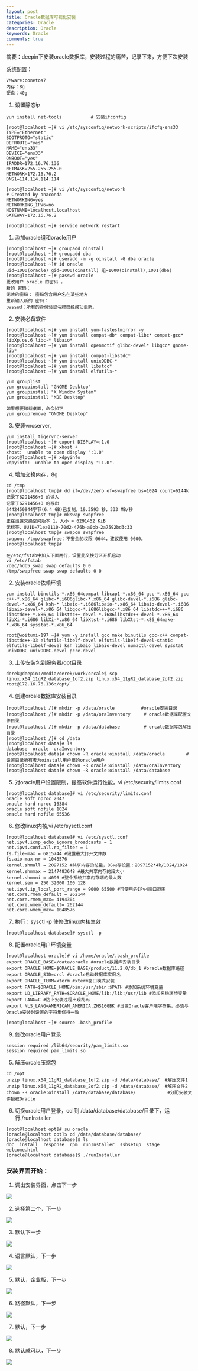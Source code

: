 ```yaml
---
layout: post
title: Oracle数据库可视化安装
categories: Oracle
description: Oracle
keywords: Oracle
comments: true
---
```


摘要：deepin下安装oracle数据库，安装过程的痛苦，记录下来，方便下次安装


系统配置：

    VMware:conetos7
    内存：8g
    硬盘：40g


1. 设置静态ip

```angularjs
yun install net-tools           # 安装ifconfig

[root@localhost ~]# vi /etc/sysconfig/network-scripts/ifcfg-ens33
TYPE="Ethernet"
BOOTPROTO="static"
DEFROUTE="yes"
NAME="ens33"
DEVICE="ens33"
ONBOOT="yes"
IPADDR=172.16.76.136
NETMASK=255.255.255.0
NETWORK=172.16.76.2
DNS1=114.114.114.114

[root@localhost ~]# vi /etc/sysconfig/network
# Created by anaconda
NETWORKING=yes
NETWORKING_IPV6=no
HOSTNAME=localhost.localhost
GATEWAY=172.16.76.2

[root@localhost ~]# service network restart
```

1. 添加oracle组和oracle用户
```angularjs
[root@localhost ~]# groupadd oinstall
[root@localhost ~]# groupadd dba
[root@localhost ~]# useradd -m -g oinstall -G dba oracle
[root@localhost ~]# id oracle
uid=1000(oracle) gid=1000(oinstall) 组=1000(oinstall),1001(dba)
[root@localhost ~]# passwd oracle
更改用户 oracle 的密码 。
新的 密码：
无效的密码： 密码包含用户名在某些地方
重新输入新的 密码：
passwd：所有的身份验证令牌已经成功更新。
```

2. 安装必备软件
```angularjs
[root@localhost ~]# yum install yum-fastestmirror -y
[root@localhost ~]# yum install compat-db* compat-libc* compat-gcc* libXp.os.6 libc-* libaio*
[root@localhost ~]# yum install openmotif glibc-devel* libgcc* gnome-lib*
[root@localhost ~]# yum install compat-libstdc*
[root@localhost ~]# yum install unixODBC-*
[root@localhost ~]# yum install libstdc*
[root@localhost ~]# yum install elfutils-*

yum grouplist
yum groupinstall "GNOME Desktop"
yum groupinstall "X Window System"
yum groupinstall "KDE Desktop"

如果想要卸载桌面，命令如下
yum groupremove "GNOME Desktop"
```

3. 安装vncserver,
```angularjs
yum install tigervnc-server
[root@localhost ~]# export DISPLAY=:1.0
[root@localhost ~]# xhost +
xhost:  unable to open display ":1.0"
[root@localhost ~]# xdpyinfo
xdpyinfo:  unable to open display ":1.0".

```
4. 增加交换内存，8g

```angularjs
cd /tmp
[root@localhost tmp]# dd if=/dev/zero of=swapfree bs=1024 count=6144k
记录了6291456+0 的读入
记录了6291456+0 的写出
6442450944字节(6.4 GB)已复制，19.3593 秒，333 MB/秒
[root@localhost tmp]# mkswap swapfree
正在设置交换空间版本 1，大小 = 6291452 KiB
无标签，UUID=71ea0110-70d2-476b-a0bb-2a7592bd3c33
[root@localhost tmp]# swapon swapfree
swapon: /tmp/swapfree：不安全的权限 0644，建议使用 0600。
[root@localhost tmp]#

在/etc/fstab中加入下面两行，设置此交换分区开机启动
vi /etc/fstab
/dec/hdb5 swap swap defaults 0 0
/tmp/swapfree swap swap defaults 0 0
```

2. 安装oracle依赖环境
```angularjs
yum install binutils-*.x86_64compat-libcap1-*.x86_64 gcc-*.x86_64 gcc-c++-*.x86_64 glibc-*.i686glibc-*.x86_64 glibc-devel-*.i686 glibc-devel-*.x86_64 ksh-* libaio-*.i686libaio-*.x86_64 libaio-devel-*.i686 libaio-devel-*.x86_64 libgcc-*.i686libgcc-*.x86_64 libstdc++-*.i686 libstdc++-*.x86_64 libstdc++-devel-*.i686libstdc++-devel-*.x86_64 libXi-*.i686 libXi-*.x86_64 libXtst-*.i686 libXtst-*.x86_64make-*.x86_64 sysstat-*.x86_64

root@woitumi-197 ~]# yum -y install gcc make binutils gcc-c++ compat-libstdc++-33 elfutils-libelf-devel elfutils-libelf-devel-static elfutils-libelf-devel ksh libaio libaio-devel numactl-devel sysstat unixODBC unixODBC-devel pcre-devel

```
       
3. 上传安装包到服务器/opt目录
```angularjs
derek@deepin:/media/derek/work/orcale$ scp linux.x64_11gR2_database_1of2.zip linux.x64_11gR2_database_2of2.zip root@172.16.76.136:/opt/

```
      
4. 创建orcale数据库安装目录
```angularjs
[root@localhost /]# mkdir -p /data/oracle          #oracle安装目录
[root@localhost /]# mkdir -p /data/oraInventory     # oracle数据库配置文件目录
[root@localhost /]# mkdir -p /data/database         # orcale数据库包解压目录
[root@localhost /]# cd /data
[root@localhost data]# ls
database  oracle  oraInventory
[root@localhost data]# chown -R oracle:oinstall /data/oracle        #设置目录所有者为oinstall用户组的oracle用户
[root@localhost data]# chown -R oracle:oinstall /data/oraInventory
[root@localhost data]# chown -R oracle:oinstall /data/database

```
5. 对oracle用户设置限制，提高软件运行性能，vi /etc/security/limits.conf
```angularjs
[root@localhost database]# vi /etc/security/limits.conf
oracle soft nproc 2047
oracle hard nproc 16384
oracle soft nofile 1024
oracle hard nofile 65536
```

6. 修改linux内核,vi /etc/sysctl.conf
```angularjs
[root@localhost database]# vi /etc/sysctl.conf
net.ipv4.icmp_echo_ignore_broadcasts = 1
net.ipv4.conf.all.rp_filter = 1
fs.file-max = 6815744 #设置最大打开文件数
fs.aio-max-nr = 1048576
kernel.shmall = 2097152 #共享内存的总量，8G内存设置：2097152*4k/1024/1024
kernel.shmmax = 2147483648 #最大共享内存的段大小
kernel.shmmni = 4096 #整个系统共享内存端的最大数
kernel.sem = 250 32000 100 128
net.ipv4.ip_local_port_range = 9000 65500 #可使用的IPv4端口范围
net.core.rmem_default = 262144
net.core.rmem_max= 4194304
net.core.wmem_default= 262144
net.core.wmem_max= 1048576
```

7. 执行：sysctl -p 使修改linux内核生效
```angularjs
[root@localhost database]# sysctl -p
```


8. 配置oracle用户环境变量
```angularjs
[root@localhost oracle]# vi /home/oracle/.bash_profile
export ORACLE_BASE=/data/oracle #oracle数据库安装目录
export ORACLE_HOME=$ORACLE_BASE/product/11.2.0/db_1 #oracle数据库路径
export ORACLE_SID=orcl #oracle启动数据库实例名
export ORACLE_TERM=xterm #xterm窗口模式安装
export PATH=$ORACLE_HOME/bin:/usr/sbin:$PATH #添加系统环境变量
export LD_LIBRARY_PATH=$ORACLE_HOME/lib:/lib:/usr/lib #添加系统环境变量
export LANG=C #防止安装过程出现乱码
export NLS_LANG=AMERICAN_AMERICA.ZHS16GBK #设置Oracle客户端字符集，必须与Oracle安装时设置的字符集保持一致

[root@localhost ~]# source .bash_profile

```
9. 修改oracle用户登录

```angularjs
session required /lib64/security/pam_limits.so
session required pam_limits.so
```

5. 解压orcale压缩包
```angularjs
cd /opt
unzip linux.x64_11gR2_database_1of2.zip -d /data/database/  #解压文件1
unzip linux.x64_11gR2_database_2of2.zip -d /data/database/  #解压文件2
chown -R oracle:oinstall /data/database/database/　　　　　　  #分配安装文件授权Oracle

```       
6. 切换oracle用户登录，cd 到 /data/database/database/目录下，运行./runInstaller
```angularjs
[root@localhost opt]# su oracle
[oracle@localhost opt]$ cd /data/database/database/
[oracle@localhost database]$ ls
doc  install  response  rpm  runInstaller  sshsetup  stage  welcome.html
[oracle@localhost database]$ ./runInstaller

```
       
### 安装界面开始：

1. 调出安装界面，点击下一步

![](/images/assets/oracle_1.png)

2. 选择第二个，下一步

![](/images/assets/oracle_2.png)

3. 默认下一步

![](/images/assets/oracle_3.png)

4. 语言默认，下一步

![](/images/assets/oracle_4.png)

5. 默认，企业版，下一步

![](/images/assets/oracle_5.png)

6. 路径默认，下一步

![](/images/assets/oracle_6.png)

7. 默认，下一步

![](/images/assets/oracle_7.png)

8. 默认就可以，下一步

![](/images/assets/oracle_8.png)